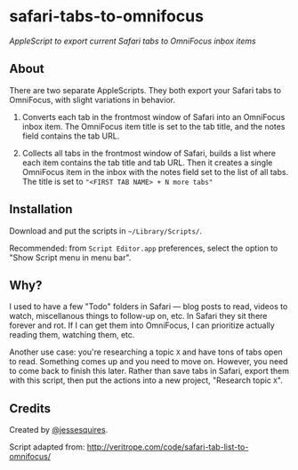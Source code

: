 # safari-tabs-to-omnifocus
*AppleScript to export current Safari tabs to OmniFocus inbox items*

## About

There are two separate AppleScripts. They both export your Safari tabs to OmniFocus, with slight variations in behavior.

1. Converts each tab in the frontmost window of Safari into an OmniFocus inbox item.
The OmniFocus item title is set to the tab title, and the notes field contains the tab URL.

2. Collects all tabs in the frontmost window of Safari, builds a list where each item contains the tab title and tab URL. Then it creates a single OmniFocus item in the inbox with the notes field set to the list of all tabs. The title is set to `"<FIRST TAB NAME> + N more tabs"`

## Installation

Download and put the scripts in `~/Library/Scripts/`.

Recommended: from `Script Editor.app` preferences, select the option to "Show Script menu in menu bar".

## Why?

I used to have a few "Todo" folders in Safari — blog posts to read, videos to watch, miscellanous things to follow-up on, etc. In Safari they sit there forever and rot. If I can get them into OmniFocus, I can prioritize actually reading them, watching them, etc.

Another use case: you're researching a topic `X` and have tons of tabs open to read. Something comes up and you need to move on. However, you need to come back to finish this later. Rather than save tabs in Safari, export them with this script, then put the actions into a new project, "Research topic `X`".

## Credits

Created by [@jessesquires](https://github.com/jessesquires).

Script adapted from:
http://veritrope.com/code/safari-tab-list-to-omnifocus/
